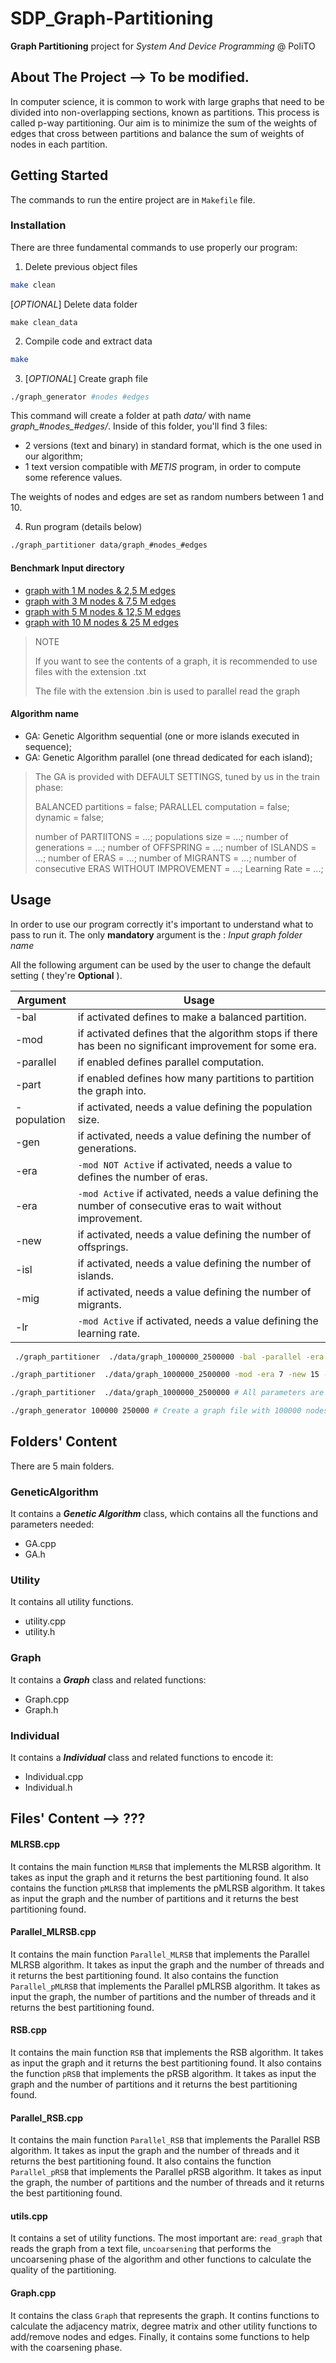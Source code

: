 # SDP_Graph-Partitioning
**Graph Partitioning** project for *System And Device Programming* @ PoliTO

## About The Project --> To be modified.
In computer science, it is common to work with large graphs that need to be divided into non-overlapping sections, known as partitions. This process is called p-way partitioning. Our aim is to minimize the sum of the weights of edges that cross between partitions and balance the sum of weights of nodes in each partition.

## Getting Started

The commands to run the entire project are in `Makefile` file.

### Installation

There are three fundamental commands to use properly our program:

1. Delete previous object files
```sh
make clean
```
[*OPTIONAL*] Delete data folder

    make clean_data

2. Compile code and extract data

```sh
make
```

3. [*OPTIONAL*] Create graph file

```sh
./graph_generator #nodes #edges
```

This command will create a folder at path *data/* with name *graph_#nodes_#edges/*. 
Inside of this folder, you'll find 3 files:

- 2 versions (text and binary) in standard format, which is the one used in our algorithm;
- 1 text version compatible with *METIS* program, in order to compute some reference values. 

The weights of nodes and edges are set as random numbers between 1 and 10.

4. Run program (details below)

```sh
./graph_partitioner data/graph_#nodes_#edges
```

#### Benchmark Input directory

- [graph with 1 M nodes & 2,5 M edges]( ./data/graph_1000000_2500000 )
- [graph with 3 M nodes & 7,5 M edges]( ./data/graph_3000000_7500000 )
- [graph with 5 M nodes & 12,5 M edges]( ./data/graph_5000000_12500000 )
- [graph with 10 M nodes & 25 M edges]( ./data/graph_10000000_25000000 )

> NOTE
> 
> If you want to see the contents of a graph, it is recommended to use files with the extension .txt
> 
> The file with the extension .bin is used to parallel read the graph 

#### Algorithm name

- GA: Genetic Algorithm sequential (one or more islands executed in sequence);
- GA: Genetic Algorithm parallel (one thread dedicated for each island);

> The GA is provided with DEFAULT SETTINGS, tuned by us in the train phase:
> 
> BALANCED partitions = false; PARALLEL computation = false; dynamic = false;
> 
> number of PARTIITONS = ...; populations size = ...; number of generations = ...;
> number of OFFSPRING = ...; number of ISLANDS = ...; number of ERAS = ...;
> number of MIGRANTS = ...; number of consecutive ERAS WITHOUT IMPROVEMENT = ...; Learning Rate = ...;

## Usage

In order to use our program correctly it's important to understand what to pass to run it. The only 
**mandatory** argument is the : _Input graph folder name_

All the following argument can be used by the user to change the default setting ( they're **Optional** ).

| Argument | Usage |
| ----------- | ------ |
| -bal | if activated defines to make a balanced partition.  |
| -mod | if activated defines that the algorithm stops if there has been no significant improvement for some era.  |
| -parallel | if enabled defines parallel computation.  |
| -part | if enabled defines how many partitions to partition the graph into.  |
| -population | if activated, needs a value defining the population size.  |
| -gen | if activated, needs a value defining the number of generations.  |
| -era | `-mod NOT Active` if activated, needs a value to defines the number of eras.  |
| -era | `-mod Active` if activated, needs a value defining the number of consecutive eras to wait without improvement.  |
| -new | if activated, needs a value defining the number of offsprings.  |
| -isl | if activated, needs a value defining the number of islands.  |
| -mig | if activated, needs a value defining the number of migrants.  |
| -lr | `-mod Active` if activated, needs a value defining the learning rate.  |

```sh
 ./graph_partitioner  ./data/graph_1000000_2500000 -bal -parallel -era 50 -isl 10 # Parallel execution to compute balanced partition, using 50 era and 10 island (other parameters stay  default)

./graph_partitioner  ./data/graph_1000000_2500000 -mod -era 7 -new 15 -lr 20 # Sequential execution (default), generating 15 new offspring, that stop if there's not at least one improvement of 20% for 7 consecutive eras

./graph_partitioner  ./data/graph_1000000_2500000 # All parameters are kept by default (Sequential computation, not balanced partitions) 

./graph_generator 100000 250000 # Create a graph file with 100000 nodes and 250000 edges
```

## Folders' Content

There are 5 main folders.

### GeneticAlgorithm

It contains a ***Genetic Algorithm*** class, which contains all the functions and parameters needed:

- GA.cpp
- GA.h

### Utility

It contains all utility functions.

- utility.cpp
- utility.h

### Graph

It contains a ***Graph*** class and related functions:

- Graph.cpp
- Graph.h


### Individual

It contains a ***Individual*** class and related functions to encode it:

- Individual.cpp
- Individual.h


## Files' Content   --> ???

#### MLRSB.cpp

It contains the main function `MLRSB` that implements the MLRSB algorithm. It takes as input the graph and it returns the best partitioning found. It also contains the function `pMLRSB` that implements the pMLRSB algorithm. It takes as input the graph and the number of partitions and it returns the best partitioning found.

#### Parallel_MLRSB.cpp

It contains the main function `Parallel_MLRSB` that implements the Parallel MLRSB algorithm. It takes as input the graph and the number of threads and it returns the best partitioning found. It also contains the function `Parallel_pMLRSB` that implements the Parallel pMLRSB algorithm. It takes as input the graph, the number of partitions and the number of threads and it returns the best partitioning found.

#### RSB.cpp

It contains the main function `RSB` that implements the RSB algorithm. It takes as input the graph and it returns the best partitioning found. It also contains the function `pRSB` that implements the pRSB algorithm. It takes as input the graph and the number of partitions and it returns the best partitioning found.

#### Parallel_RSB.cpp

It contains the main function `Parallel_RSB` that implements the Parallel RSB algorithm. It takes as input the graph and the number of threads and it returns the best partitioning found. It also contains the function `Parallel_pRSB` that implements the Parallel pRSB algorithm. It takes as input the graph, the number of partitions and the number of threads and it returns the best partitioning found.

#### utils.cpp

It contains a set of utility functions. The most important are: `read_graph` that reads the graph from a text file, `uncoarsening` that performs the uncoarsening phase of the algorithm and other functions to calculate the quality of the partitioning.

#### Graph.cpp

It contains the class `Graph` that represents the graph. It contins functions to calculate the adjacency matrix, degree matrix and other utility functions to add/remove nodes and edges. Finally, it contains some functions to help with the coarsening phase.